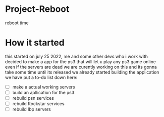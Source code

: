 # Project-Reboot
reboot time 



# How it started
this started on july 25 2022, me and some other devs who i work with decided to make a app for the ps3 that will let u play any ps3 game online even if the servers are dead we are curently working on this and its gonna take some time until its released we already started building the application we have put a to-do list down here:

- [ ] make a actual working servers
- [ ] build an apllication for the ps3
- [ ] rebuild psn services
- [ ] rebuild Rockstar services
- [ ] rebuild lbp servers
